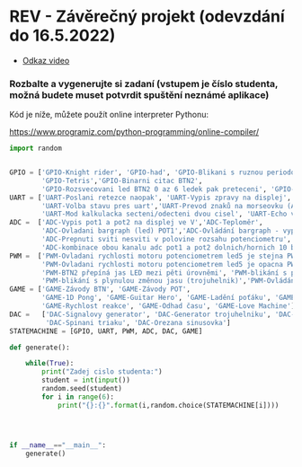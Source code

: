 # REV - Závěrečný projekt (odevzdání do 16.5.2022)
- [Odkaz video](https://youtu.be/4OCYCeq3aVA)

### Rozbalte a vygenerujte si zadaní (vstupem je číslo studenta, možná budete muset potvrdit spuštění neznámé aplikace)


Kód je níže, můžete použít online interpreter Pythonu:

https://www.programiz.com/python-programming/online-compiler/

```Python
import random


GPIO = ['GPIO-Knight rider', 'GPIO-had', 'GPIO-Blikani s ruznou periodou  prepinani BTN2', 
        'GPIO-Tetris','GPIO-Binarni citac BTN2',
        'GPIO-Rozsvecovani led BTN2 0 az 6 ledek pak preteceni', 'GPIO-Blikani SOS']
UART = ['UART-Poslani retezce naopak', 'UART-Vypis zpravy na displej',
        'UART-Volba stavu pres uart','UART-Prevod znaků na morseovku (ABCDE)', 
        'UART-Mod kalkulacka secteni/odecteni dvou cisel', 'UART-Echo vraceni znaku']
ADC =  ['ADC-Vypis pot1 a pot2 na displej ve V','ADC-Teploměr',
        'ADC-Ovladani bargraph (led) POT1','ADC-Ovládání bargraph - vyplňuje jeden řádek displeje',
        'ADC-Prepnuti sviti nesviti v polovine rozsahu potenciometru', 
        'ADC-kombinace obou kanalu adc pot1 a pot2 dolnich/hornich 10 bit', 'ADC-Pot1 v rozlišení 8 bit násobí hodnotu POT2 10 bit']
PWM =  ['PWM-Ovladani rychlosti motoru potenciometrem led5 je stejna PWM1',
        'PWM-Ovladani rychlosti motoru potenciometrem led5 je opacna PWM1', 'PWM-Ovladani rychlosti motoru potenciometrem bez led',
        'PWM-BTN2 přepíná jas LED mezi pěti úrovněmi', 'PWM-blikání s plynulou změnou jasu (sinus)',
        'PWM-blikání s plynulou změnou jasu (trojuhelnik)','PWM-Ovládání rychlosti motoru tlačítky']
GAME = ['GAME-Závody BTN', 'GAME-Závody POT', 
        'GAME-1D Pong', 'GAME-Guitar Hero', 'GAME-Ladění poťáku', 'GAME-Uhodni číslo', 
        'GAME-Rychlost reakce', 'GAME-Odhad času', 'GAME-Love Machine']
DAC =   ['DAC-Signalovy generator', 'DAC-Generator trojuhelniku', 'DAC-Generator pulkruh',
         'DAC-Spinani triaku', 'DAC-Orezana sinusovka']
STATEMACHINE = [GPIO, UART, PWM, ADC, DAC, GAME]

def generate():

    while(True):
        print("Zadej cislo studenta:")
        student = int(input())
        random.seed(student)
        for i in range(6):
            print("{}:{}".format(i,random.choice(STATEMACHINE[i])))




if __name__=="__main__":
    generate()
```

